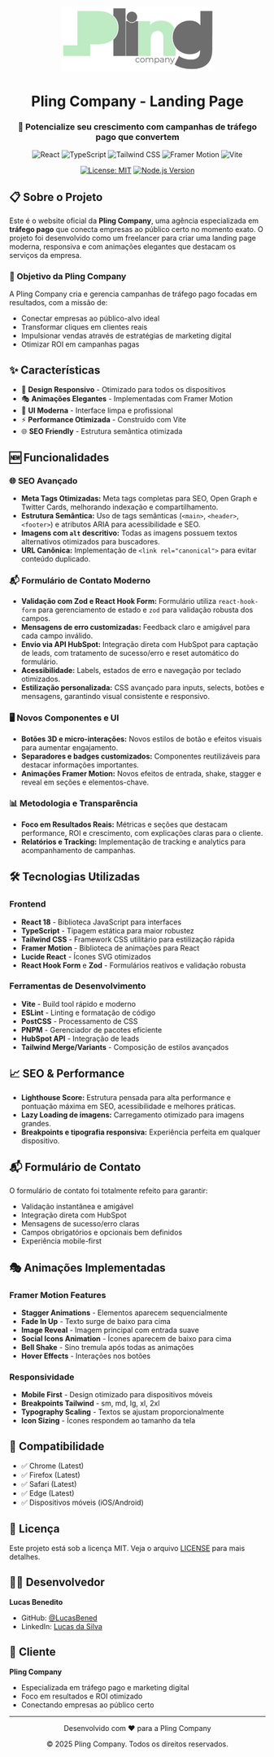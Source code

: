 <div align="center">
  <img src="./src/assets/logo_full.svg" alt="Pling Company Logo" width="300" />
  
  # Pling Company - Landing Page
  
  ### 🚀 Potencialize seu crescimento com campanhas de tráfego pago que convertem
  
  ![React](https://img.shields.io/badge/React-20232A?style=for-the-badge&logo=react&logoColor=61DAFB)
  ![TypeScript](https://img.shields.io/badge/TypeScript-007ACC?style=for-the-badge&logo=typescript&logoColor=white)
  ![Tailwind CSS](https://img.shields.io/badge/Tailwind_CSS-38B2AC?style=for-the-badge&logo=tailwind-css&logoColor=white)
  ![Framer Motion](https://img.shields.io/badge/Framer_Motion-0055FF?style=for-the-badge&logo=framer&logoColor=white)
  ![Vite](https://img.shields.io/badge/Vite-646CFF?style=for-the-badge&logo=vite&logoColor=white)
  
  [![License: MIT](https://img.shields.io/badge/License-MIT-yellow.svg)](https://opensource.org/licenses/MIT)
  [![Node.js Version](https://img.shields.io/badge/node-%3E%3D18.0.0-brightgreen)](https://nodejs.org/)

</div>

## 📋 Sobre o Projeto

Este é o website oficial da **Pling Company**, uma agência especializada em **tráfego pago** que conecta empresas ao público certo no momento exato. O projeto foi desenvolvido como um freelancer para criar uma landing page moderna, responsiva e com animações elegantes que destacam os serviços da empresa.

### 🎯 Objetivo da Pling Company

A Pling Company cria e gerencia campanhas de tráfego pago focadas em resultados, com a missão de:

- Conectar empresas ao público-alvo ideal
- Transformar cliques em clientes reais
- Impulsionar vendas através de estratégias de marketing digital
- Otimizar ROI em campanhas pagas

## ✨ Características

- 📱 **Design Responsivo** - Otimizado para todos os dispositivos
- 🎭 **Animações Elegantes** - Implementadas com Framer Motion
- 🎨 **UI Moderna** - Interface limpa e profissional
- ⚡ **Performance Otimizada** - Construído com Vite
- 🌐 **SEO Friendly** - Estrutura semântica otimizada

## 🆕 Funcionalidades 

### 🌐 SEO Avançado

- **Meta Tags Otimizadas:** Meta tags completas para SEO, Open Graph e Twitter Cards, melhorando indexação e compartilhamento.
- **Estrutura Semântica:** Uso de tags semânticas (`<main>`, `<header>`, `<footer>`) e atributos ARIA para acessibilidade e SEO.
- **Imagens com `alt` descritivo:** Todas as imagens possuem textos alternativos otimizados para buscadores.
- **URL Canônica:** Implementação de `<link rel="canonical">` para evitar conteúdo duplicado.

### 📬 Formulário de Contato Moderno

- **Validação com Zod e React Hook Form:** Formulário utiliza `react-hook-form` para gerenciamento de estado e `zod` para validação robusta dos campos.
- **Mensagens de erro customizadas:** Feedback claro e amigável para cada campo inválido.
- **Envio via API HubSpot:** Integração direta com HubSpot para captação de leads, com tratamento de sucesso/erro e reset automático do formulário.
- **Acessibilidade:** Labels, estados de erro e navegação por teclado otimizados.
- **Estilização personalizada:** CSS avançado para inputs, selects, botões e mensagens, garantindo visual consistente e responsivo.

### 🖥️ Novos Componentes e UI

- **Botões 3D e micro-interações:** Novos estilos de botão e efeitos visuais para aumentar engajamento.
- **Separadores e badges customizados:** Componentes reutilizáveis para destacar informações importantes.
- **Animações Framer Motion:** Novos efeitos de entrada, shake, stagger e reveal em seções e elementos-chave.

### 📊 Metodologia e Transparência

- **Foco em Resultados Reais:** Métricas e seções que destacam performance, ROI e crescimento, com explicações claras para o cliente.
- **Relatórios e Tracking:** Implementação de tracking e analytics para acompanhamento de campanhas.

## 🛠️ Tecnologias Utilizadas

### Frontend

- **React 18** - Biblioteca JavaScript para interfaces
- **TypeScript** - Tipagem estática para maior robustez
- **Tailwind CSS** - Framework CSS utilitário para estilização rápida
- **Framer Motion** - Biblioteca de animações para React
- **Lucide React** - Ícones SVG otimizados
- **React Hook Form** e **Zod** - Formulários reativos e validação robusta

### Ferramentas de Desenvolvimento

- **Vite** - Build tool rápido e moderno
- **ESLint** - Linting e formatação de código
- **PostCSS** - Processamento de CSS
- **PNPM** - Gerenciador de pacotes eficiente
- **HubSpot API** - Integração de leads
- **Tailwind Merge/Variants** - Composição de estilos avançados

## 📈 SEO & Performance

- **Lighthouse Score:** Estrutura pensada para alta performance e pontuação máxima em SEO, acessibilidade e melhores práticas.
- **Lazy Loading de imagens:** Carregamento otimizado para imagens grandes.
- **Breakpoints e tipografia responsiva:** Experiência perfeita em qualquer dispositivo.

## 📬 Formulário de Contato

O formulário de contato foi totalmente refeito para garantir:

- Validação instantânea e amigável
- Integração direta com HubSpot
- Mensagens de sucesso/erro claras
- Campos obrigatórios e opcionais bem definidos
- Experiência mobile-first

## 🎭 Animações Implementadas

### Framer Motion Features

- **Stagger Animations** - Elementos aparecem sequencialmente
- **Fade In Up** - Texto surge de baixo para cima
- **Image Reveal** - Imagem principal com entrada suave
- **Social Icons Animation** - Ícones aparecem de baixo para cima
- **Bell Shake** - Sino tremula após todas as animações
- **Hover Effects** - Interações nos botões

### Responsividade

- **Mobile First** - Design otimizado para dispositivos móveis
- **Breakpoints Tailwind** - sm, md, lg, xl, 2xl
- **Typography Scaling** - Textos se ajustam proporcionalmente
- **Icon Sizing** - Ícones respondem ao tamanho da tela

## 📱 Compatibilidade

- ✅ Chrome (Latest)
- ✅ Firefox (Latest)
- ✅ Safari (Latest)
- ✅ Edge (Latest)
- ✅ Dispositivos móveis (iOS/Android)

## 📄 Licença

Este projeto está sob a licença MIT. Veja o arquivo [LICENSE](LICENSE) para mais detalhes.

## 👨‍💻 Desenvolvedor

**Lucas Benedito**

- GitHub: [@LucasBened](https://github.com/LucasBened)
- LinkedIn: [Lucas da Silva](https://www.linkedin.com/in/lucasbened)

## 🏢 Cliente

**Pling Company**

- Especializada em tráfego pago e marketing digital
- Foco em resultados e ROI otimizado
- Conectando empresas ao público certo

---

<div align="center">
  <p>Desenvolvido com ❤️ para a Pling Company</p>
  <p>© 2025 Pling Company. Todos os direitos reservados.</p>
</div>
